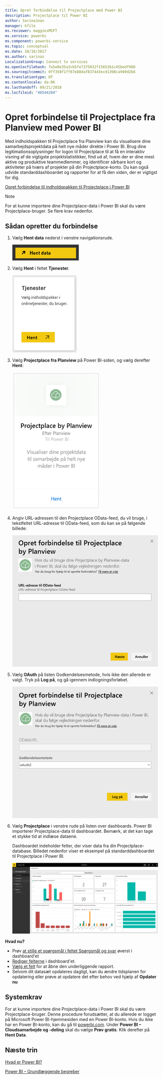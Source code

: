 ```yaml
---
title: Opret forbindelse til Projectplace med Power BI
description: Projectplace til Power BI
author: SarinaJoan
manager: kfile
ms.reviewer: maggiesMSFT
ms.service: powerbi
ms.component: powerbi-service
ms.topic: conceptual
ms.date: 10/16/2017
ms.author: sarinas
LocalizationGroup: Connect to services
ms.openlocfilehash: fa5e0e35a3cb5fe7375032f15653b1c45bedf980
ms.sourcegitcommit: 0ff358f1ff87e88daf837443ecd1398ca949d2b6
ms.translationtype: HT
ms.contentlocale: da-DK
ms.lasthandoff: 09/21/2018
ms.locfileid: "46544204"
---
```

# <a name="connect-to-projectplace-by-planview-with-power-bi"></a>Opret forbindelse til Projectplace fra Planview med Power BI
Med indholdspakken til Projectplace fra Planview kan du visualisere dine samarbejdsprojektdata på helt nye måder direkte i Power BI. Brug dine legitimationsoplysninger for logon til Projectplace til at få en interaktiv visning af de vigtigste projektstatistikker, find ud af, hvem der er dine mest aktive og produktive teammedlemmer, og identificer sårbare kort og aktiviteter på tværs af projekter på din Projectplace-konto. Du kan også udvide standarddashboardet og rapporter for at få den viden, der er vigtigst for dig.

[Opret forbindelse til indholdspakken til Projectplace i Power BI](https://app.powerbi.com/getdata/services/projectplace)

>[!NOTE]
>For at kunne importere dine Projectplace-data i Power BI skal du være Projectplace-bruger. Se flere krav nedenfor.

## <a name="how-to-connect"></a>Sådan opretter du forbindelse
1. Vælg **Hent data** nederst i venstre navigationsrude.
   
    ![](media/service-connect-to-projectplace/get.png)
2. Vælg **Hent** i feltet **Tjenester**.
   
    ![](media/service-connect-to-projectplace/services.png)
3. Vælg **Projectplace fra Planview** på Power BI-siden, og vælg derefter **Hent**:  
   
    ![](media/service-connect-to-projectplace/projectplace.png)
4. Angiv URL-adressen til den Projectplace OData-feed, du vil bruge, i tekstfeltet URL-adresse til OData-feed, som du kan se på følgende billede:
   
    ![](media/service-connect-to-projectplace/params.png)
5. Vælg **OAuth** på listen Godkendelsesmetode, hvis ikke den allerede er valgt. Tryk på **Log på**, og gå igennem indlogningsforløbet.  
   
   ![](media/service-connect-to-projectplace/creds.png)
6. Vælg **Projectplace** i venstre rude på listen over dashboards. Power BI importerer Projectplace-data til dashboardet. Bemærk, at det kan tage et stykke tid at indlæse dataene.  
   
    Dashboardet indeholder felter, der viser data fra din Projectplace-database. Billedet nedenfor viser et eksempel på standarddashboardet til Projectplace i Power BI.
   
    ![](media/service-connect-to-projectplace/dashboard.png)

**Hvad nu?**

* Prøv [at stille et spørgsmål i feltet Spørgsmål og svar](consumer/end-user-q-and-a.md) øverst i dashboard'et
* [Rediger felterne](service-dashboard-edit-tile.md) i dashboard'et.
* [Vælg et felt](consumer/end-user-tiles.md) for at åbne den underliggende rapport.
* Selvom dit datasæt opdateres dagligt, kan du ændre tidsplanen for opdatering eller prøve at opdatere det efter behov ved hjælp af **Opdater nu**

## <a name="system-requirements"></a>Systemkrav
For at kunne importere dine Projectplace-data i Power BI skal du være Projectplace-bruger. Denne procedure forudsætter, at du allerede er logget på Microsoft Power BI-hjemmesiden med en Power BI-konto. Hvis du ikke har en Power BI-konto, kan du gå til [powerbi.com](https://powerbi.microsoft.com/get-started/). Under **Power BI – Cloudsamarbejde og -deling** skal du vælge **Prøv gratis**. Klik derefter på **Hent Data**.

## <a name="next-steps"></a>Næste trin
[Hvad er Power BI?](power-bi-overview.md)

[Power BI – Grundlæggende begreber](consumer/end-user-basic-concepts.md)

